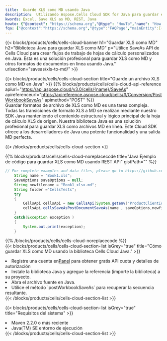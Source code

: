 ```yaml
---
title:  Guarde XLS como MD usando Java
description:  Utilizando Aspose.Cells Cloud SDK for Java para guardar el archivo en formato XLS como archivo en formato MD.
kwords: Excel, Save XLS as MD, REST, Java
howto: {"@context": "https://schema.org","@type": "HowTo","name": "How to save XLS as MD using the Cells Cloud Java library.","description": "How to save XLS as MD using the Cells Cloud Java library.","image": {"@type": "ImageObject"},"url": "/java/saveas/xls-to-md/","step": [{ "@type": "HowToStep","name": "How to save XLS as MD using the Cells Cloud Java library. step 1", "image": {"@type": "ImageObject",},"url": "/java/saveas/xls-to-md/","text": "Register an account at <a href='https://dashboard.aspose.cloud/'>Dashboard</a> to get free API quota & authorization details",},{ "@type": "HowToStep","name": "How to save XLS as MD using the Cells Cloud Java library. step 1", "image": {"@type": "ImageObject",},"url": "/java/saveas/xls-to-md/","text": "Install Java library and add the reference (import the library) to your project.",},{ "@type": "HowToStep","name": "How to save XLS as MD using the Cells Cloud Java library. step 1", "image": {"@type": "ImageObject",},"url": "/java/saveas/xls-to-md/","text": "Open the source file in Java.",},{ "@type": "HowToStep","name": "How to save XLS as MD using the Cells Cloud Java library. step 1", "image": {"@type": "ImageObject",},"url": "/java/saveas/xls-to-md/","text": "Use the `postWorkbookSaveAs` method to retrieve the resulting stream.",}, ],"supply": {"@type": "HowToSupply","name": "document"},"tool": [{"@type": "HowToTool","name": "IntelliJ IDEA, Visual Studio Code, Eclipse"},{"@type": "HowToTool","name": "Aspose Cells"}],"totalTime": "PT6M"}
fqa: {"@context":"https://schema.org","@type":"FAQPage","mainEntity":[{"@type":"Question","name":"Why save file as other formats file in C# using REST API?","acceptedAnswer":{"@type":"Answer","text":"Documents are encoded in many ways, and some files may be incompatible with the software you use. To open and read such files, just save them as appropriate file formats.<br/><ol><li>Install .NET SDK and add the reference (import the library) to your project.</li><li>Open the source file in C# using REST API.</li><li>Call the PostWorkbookSaveAsRequest() method, passing an output filename with required extension.</li><li>Get the result of save as a separate file.</li></ol>"}},{"@type":"Question","name":"What file formats can I save as with your C# library?","acceptedAnswer":{"@type":"Answer","text":"We support a variety of file formats for conversion using .NET library, including XLSX, Excel, xls , PDF, CSV, HTML, Markdown, XML, PNG, JPG, TIFF, Json, TXT and many more."}},{"@type":"Question","name":"What is the maximum allowed file size for conversion using this .NET library?","acceptedAnswer":{"@type":"Answer","text":"There are no file size limits for format conversions using .NET library."}}]}
---
```

{{< blocks/products/cells/cells-cloud-banner h1="Guardar XLS como MD" h2="Biblioteca Java para guardar XLS como MD" p="Utilice SaveAs API de Cells Cloud para crear flujos de trabajo de hojas de cálculo personalizados en Java. Esta es una solución profesional para guardar XLS como MD y otros formatos de documentos en línea usando Java." urlsection="saveas/xls-to-md/" >}}

{{< blocks/products/cells/cells-cloud-section title="Guarde un archivo XLS como MD en Java" >}}
{{% blocks/products/cells/cells-cloud-api-reference apiurl="https://api.aspose.cloud/v3.0/cells/{name}/SaveAs" apireferenceurl="https://apireference.aspose.cloud/cells/#/Conversion/PostWorkbookSaveAs" apimethod="POST" %}}
<br/>
Guardar formatos de archivo de XLS como MD es una tarea compleja. Todas las transiciones de formato XLS a MD se realizan mediante nuestro SDK Java manteniendo el contenido estructural y lógico principal de la hoja de cálculo XLS de origen. Nuestra biblioteca Java es una solución profesional para guardar XLS como archivos MD en línea. Este Cloud SDK ofrece a los desarrolladores de Java una potente funcionalidad y una salida MD perfecta.

{{< /blocks/products/cells/cells-cloud-section >}}

{{% blocks/products/cells/cells-cloud-noreplacecode title="Java Ejemplo de código para guardar XLS como MD usando REST API" gistPath="" %}}
  
```java
// For complete examples and data files, please go to https://github.com/aspose-cells-cloud/aspose-cells-cloud-java/
    String name = "Book1.xls";
    SaveOptions saveOptions = null;
    String newfilename = "Book1_xlsx.md";
    String folder ="CellsTests";
    try 
    {
        CellsApi cellsApi = new CellsApi(System.getenv("ProductClientId"), System.getenv("ProductClientSecret"));
        cellsApi.cellsSaveAsPostDocumentSaveAs(name , saveOptions,newfilename,false,false,folder,null,null,null,true);                       
    }
    catch(Exception exception )
    {
        System.out.print(exception);
    }
```
  
{{% /blocks/products/cells/cells-cloud-noreplacecode %}}
<br/>
{{< blocks/products/cells/cells-cloud-section-list isGrey="true" title="Cómo guardar XLS como MD usando la biblioteca Cells Cloud Java." >}}
<li> Registre una cuenta en<a href="https://dashboard.aspose.cloud/">Panel</a> para obtener gratis API cuota y detalles de autorización</li>
<li>Instale la biblioteca Java y agregue la referencia (importe la biblioteca) a su proyecto.</li>
<li>Abra el archivo fuente en Java.</li>
<li>Utilice el método `postWorkbookSaveAs` para recuperar la secuencia resultante.</li>
{{< /blocks/products/cells/cells-cloud-section-list >}}

{{< blocks/products/cells/cells-cloud-section-list isGrey="true" title="Requisitos del sistema" >}}
<li>Maven 2.2.0 o más reciente</li>
<li>Java(TM) SE entorno de ejecución</li>
{{< /blocks/products/cells/cells-cloud-section-list >}}
